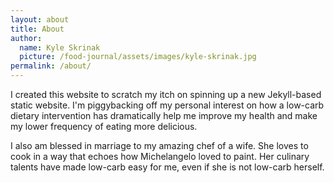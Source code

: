 ```yaml
---
layout: about
title: About
author:
  name: Kyle Skrinak
  picture: /food-journal/assets/images/kyle-skrinak.jpg
permalink: /about/
---
```


I created this website to scratch my itch on spinning up a new Jekyll-based static website. I'm piggybacking off my personal interest on how a low-carb dietary intervention has dramatically help me improve my health and make my lower frequency of eating more delicious. 

I also am blessed in marriage to my amazing chef of a wife. She loves to cook in a way that echoes how Michelangelo  loved to paint. Her culinary talents have made low-carb easy for me, even if she is not low-carb herself.
